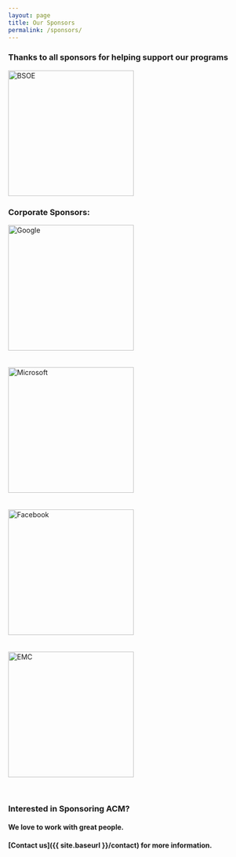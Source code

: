 ```yaml
---
layout: page
title: Our Sponsors
permalink: /sponsors/
---
```


### Thanks to all sponsors for helping support our programs

<a href="https://www.soe.ucsc.edu"><img src="https://www.soe.ucsc.edu/sites/all/themes/bsoev3/logo.png" width="256" alt="BSOE"></a><br>

### Corporate Sponsors:

<a href="https://www.google.com"><img src="https://upload.wikimedia.org/wikipedia/commons/c/c7/GoogleLogoSept12015.png" width="256" alt="Google"></a><br><br><br>
<a href="https://www.microsoft.com"><img src="https://upload.wikimedia.org/wikipedia/commons/9/96/Microsoft_logo_%282012%29.svg" width="256" alt="Microsoft"></a><br><br><br>
<a href="https://www.facebook.com"><img src="https://upload.wikimedia.org/wikipedia/commons/7/7c/Facebook_New_Logo_%282015%29.svg" width="256" alt="Facebook"></a><br><br><br>
<a href="https://www.dellemc.com"><img src="https://upload.wikimedia.org/wikipedia/commons/7/7a/Dell_EMC_logo.svg" width="256" alt="EMC"></a>

<br>

### Interested in Sponsoring ACM?

#### We love to work with great people.

#### [Contact us]({{ site.baseurl }}/contact) for more information.
